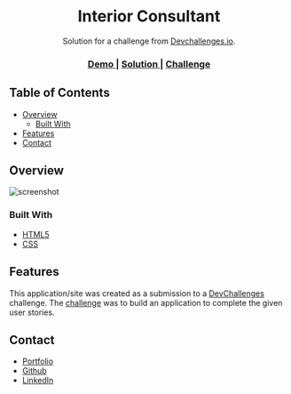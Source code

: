 <!-- Please update value in the {}  -->

<h1 align="center">Interior Consultant</h1>

<div align="center">
   Solution for a challenge from  <a href="http://devchallenges.io" target="_blank">Devchallenges.io</a>.
</div>

<div align="center">
  <h3>
    <a href="https://luxury-drawn.netlify.app/">
      Demo
    </a>
    <span> | </span>
    <a href="https://github.com/marufBS/dev-challenge-interior-consultant">
      Solution
    </a>
    <span> | </span>
    <a href="https://devchallenges.io/solutions/ZPevgDSu0bNTojXhxuuw">
      Challenge
    </a>
  </h3>
</div>

<!-- TABLE OF CONTENTS -->

## Table of Contents

- [Overview](#overview)
  - [Built With](#built-with)
- [Features](#features)
- [Contact](#contact)
<!-- - [Acknowledgements](#acknowledgements) -->

<!-- OVERVIEW -->

## Overview

![screenshot](./assets/page.jpeg)

<!-- Introduce your projects by taking a screenshot or a gif. Try to tell visitors a story about your project by answering:

- Where can I see your demo?
- What was your experience?
- What have you learned/improved?
- Your wisdom? :) -->

### Built With

<!-- This section should list any major frameworks that you built your project using. Here are a few examples.-->

- [HTML5](https://www.w3schools.com/html/)
- [CSS](https://www.w3schools.com/Css/)

## Features

<!-- List the features of your application or follow the template. Don't share the figma file here :) -->

This application/site was created as a submission to a [DevChallenges](https://devchallenges.io/challenges) challenge. The [challenge](https://devchallenges.io/challenges/wBunSb7FPrIepJZAg0sY) was to build an application to complete the given user stories.

<!-- ## Acknowledgements -->

<!-- This section should list any articles or add-ons/plugins that helps you to complete the project. This is optional but it will help you in the future. For exmpale -->

<!-- - [Steps to replicate a design with only HTML and CSS](https://devchallenges-blogs.web.app/how-to-replicate-design/)
- [Node.js](https://nodejs.org/)
- [Marked - a markdown parser](https://github.com/chjj/marked) -->

## Contact

- [Portfolio](https://marufbs.netlify.app/)
- [Github](https://github.com/marufBS)
- [LinkedIn](https://www.linkedin.com/in/maruf266/)
